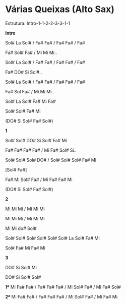 # **Várias Queixas (Alto Sax)**

Estrutura: Intro-1-1-2-2-3-3-1-1

**Intro**

Sol# La Sol# / Fa# Fa# / Fa# Fa# / Fa#

Fa# Sol# Fa# / Mi Mi Mi..

Sol# La Sol# / Fa# Fa# / Fa# Fa# / Fa#

Fa# DO# Si Sol#..

Sol# La Sol# / Fa# Fa# / Fa# Fa# / Fa#

Fa# Sol Fa# / Mi Mi Mi..

Sol# La Sol# Fa# Mi Fa#

Sol# Sol# Fa# Mi

(DO# Si Sol# Fa# Sol#)

**1**

Sol# Sol# DO# Si Sol# Fa# Mi

Fa# Fa# Fa# Fa# / Mi Fa# Sol# Si..

Sol# Sol# Sol# DO# / Sol# Sol# Sol# Fa# Mi

\[Sol# Fa#\]

Fa# Mi Sol# Fa# / Mi Fa# Fa# Mi

(DO# Si Sol# Fa# Sol#)

**2**

Mi Mi Mi / Mi Mi Mi

Mi Mi Mi / Mi Mi Mi

Mi Mi do# Sol#

Sol# Sol# Sol# Sol# Sol# Sol# La Sol# Fa# Mi

Sol# Fa# Mi Fa# Mi

**3**

DO# Si Sol# Mi

DO# Si Sol# Sol#

**1ª** Mi Fa# Fa# / Fa# Fa# Fa# / Mi Sol# Fa# / Mi Fa# Sol#

**2ª** Mi Fa# Fa# / Fa# Fa# Fa# / Mi Sol# Fa# / Mi Fa# Mi
